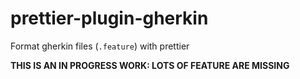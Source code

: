 # prettier-plugin-gherkin

Format gherkin files (`.feature`) with prettier

**THIS IS AN IN PROGRESS WORK: LOTS OF FEATURE ARE MISSING**
